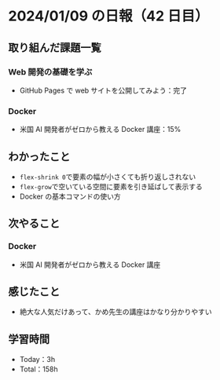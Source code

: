 # 2024/01/09 の日報（42 日目）

## 取り組んだ課題一覧

### Web 開発の基礎を学ぶ

- GitHub Pages で web サイトを公開してみよう：完了

### Docker

- 米国 AI 開発者がゼロから教える Docker 講座：15%

## わかったこと

- `flex-shrink 0`で要素の幅が小さくても折り返しされない
- `flex-grow`で空いている空間に要素を引き延ばして表示する
- Docker の基本コマンドの使い方

## 次やること

### Docker

- 米国 AI 開発者がゼロから教える Docker 講座

## 感じたこと

- 絶大な人気だけあって、かめ先生の講座はかなり分かりやすい

## 学習時間

- Today：3h
- Total：158h
